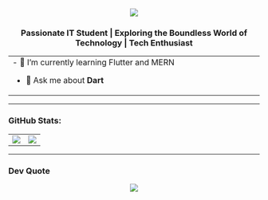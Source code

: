 <h1 align="center">
    <img src="https://readme-typing-svg.herokuapp.com/?font=Righteous&size=35&center=true&vCenter=true&width=500&height=70&duration=4000&lines=Hi+There!+👋;+I'm+Tishan+Shavinda!;" />
</h1>
<h3 align="center">Passionate IT Student | Exploring the Boundless World of Technology |  Tech Enthusiast</h3>

<div align="center"> 

</div>


<table align="center">
<tr border="none">
<td width="50%" align="left">
- 🌱 I’m currently learning Flutter and MERN

- 💬 Ask me about **Dart**
</td>
</tr>
</table>

<hr/>
<h3 align="left">GitHub Stats:</h3>

<p align="center">
<table align="center">
<tr border="none">
    <td width="50%" align="center">
        <img align="center" src="https://github-readme-stats.vercel.app/api?username=Shanzsm&theme=dark&hide_border=false&include_all_commits=false&count_private=false"/>
    </td>
    <td  width="50%" align="center">
        <img align="center" src="https://github-readme-stats.vercel.app/api/top-langs/?username=Shanzsm&theme=dark&hide_border=false&include_all_commits=false&count_private=false&layout=compact"/>
</td>
</tr>
</table>
<hr/>


<h3 align="left">Dev Quote</h3>

<div align="center">
  
![](https://quotes-github-readme.vercel.app/api?type=horizontal&theme=tokyonight)

</div>

